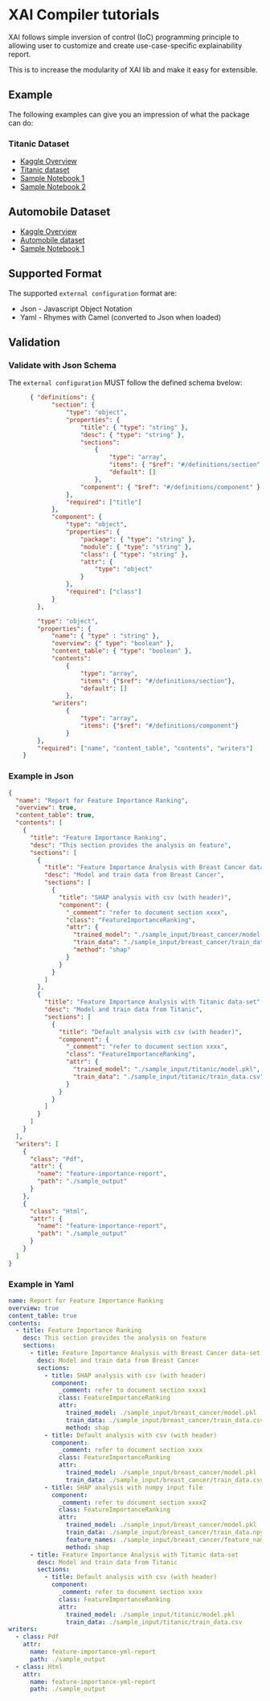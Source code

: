 # XAI Compiler tutorials

XAI follows simple inversion of control (IoC) programming principle to 
allowing user to customize and create use-case-specific explainability report.

This is to increase the modularity of XAI lib and make it easy for extensible.

## Example
The following examples can give you an impression of what the package can do:

### Titanic Dataset
* [Kaggle Overview](https://www.kaggle.com/c/titanic/overview)  
* [Titanic dataset](https://www.kaggle.com/c/titanic/data)  
* [Sample Notebook 1](titanic/sample.ipynb)
* [Sample Notebook 2](titanic2/sample.ipynb)

## Automobile Dataset
* [Kaggle Overview](https://www.kaggle.com/toramky/automobile-dataset)
* [Automobile dataset](https://www.kaggle.com/toramky/automobile-dataset)  
* [Sample Notebook 1](automobile/sample.ipynb)
 

## Supported Format
The supported `external configuration` format are:
* Json - Javascript Object Notation
* Yaml - Rhymes with Camel (converted to Json when loaded)

## Validation

### Validate with Json Schema
The `external configuration` MUST follow the defined schema bvelow:
```json
      { "definitions": {
            "section": {
                "type": "object",
                "properties": {
                    "title": { "type": "string" },
                    "desc": { "type": "string" },
                    "sections":
                        {
                            "type": "array",
                            "items": { "$ref": "#/definitions/section" },
                            "default": []
                        },
                    "component": { "$ref": "#/definitions/component" }
                },
                "required": ["title"]
            },
            "component": {
                "type": "object",
                "properties": {
                    "package": { "type": "string" },
                    "module": { "type": "string" },
                    "class": { "type": "string" },
                    "attr": {
                        "type": "object"
                    }
                },
                "required": ["class"]
            }
        },

        "type": "object",
        "properties": {
            "name": { "type" : "string" },
            "overview": {" type": "boolean" },
            "content_table": { "type": "boolean" },
            "contents":
                {
                    "type": "array",
                    "items": {"$ref": "#/definitions/section"},
                    "default": []
                },
            "writers":
                {
                    "type": "array",
                    "items": {"$ref": "#/definitions/component"}
                }
        },
        "required": ["name", "content_table", "contents", "writers"]
    }
```

### Example in Json
```json
{
  "name": "Report for Feature Importance Ranking",
  "overview": true,
  "content_table": true,
  "contents": [
    {
      "title": "Feature Importance Ranking",
      "desc": "This section provides the analysis on feature",
      "sections": [
        {
          "title": "Feature Importance Analysis with Breast Cancer data-set",
          "desc": "Model and train data from Breast Cancer",
          "sections": [
            {
              "title": "SHAP analysis with csv (with header)",
              "component": {
                "_comment": "refer to document section xxxx",
                "class": "FeatureImportanceRanking",
                "attr": {
                  "trained_model": "./sample_input/breast_cancer/model.pkl",
                  "train_data": "./sample_input/breast_cancer/train_data.csv",
                  "method": "shap"
                }
              }
            }
          ]
        },
        {
          "title": "Feature Importance Analysis with Titanic data-set",
          "desc": "Model and train data from Titanic",
          "sections": [
            {
              "title": "Default analysis with csv (with header)",
              "component": {
                "_comment": "refer to document section xxxx",
                "class": "FeatureImportanceRanking",
                "attr": {
                  "trained_model": "./sample_input/titanic/model.pkl",
                  "train_data": "./sample_input/titanic/train_data.csv"
                }
              }
            }
          ]
        }
      ]
    }
  ],
  "writers": [
    {
      "class": "Pdf",
      "attr": {
        "name": "feature-importance-report",
        "path": "./sample_output"
      }
    },
    {
      "class": "Html",
      "attr": {
        "name": "feature-importance-report",
        "path": "./sample_output"
      }
    }
  ]
}
```

### Example in Yaml
```yaml
name: Report for Feature Importance Ranking
overview: true
content_table: true
contents: 
  - title: Feature Importance Ranking
    desc: This section provides the analysis on feature
    sections: 
      - title: Feature Importance Analysis with Breast Cancer data-set
        desc: Model and train data from Breast Cancer
        sections: 
          - title: SHAP analysis with csv (with header)
            component:
              _comment: refer to document section xxxx1
              class: FeatureImportanceRanking
              attr:
                trained_model: ./sample_input/breast_cancer/model.pkl
                train_data: ./sample_input/breast_cancer/train_data.csv
                method: shap
          - title: Default analysis with csv (with header)
            component:
              _comment: refer to document section xxxx
              class: FeatureImportanceRanking
              attr:
                trained_model: ./sample_input/breast_cancer/model.pkl
                train_data: ./sample_input/breast_cancer/train_data.csv
          - title: SHAP analysis with numpy input file
            component:
              _comment: refer to document section xxxx2
              class: FeatureImportanceRanking
              attr:
                trained_model: ./sample_input/breast_cancer/model.pkl
                train_data: ./sample_input/breast_cancer/train_data.npy
                feature_names: ./sample_input/breast_cancer/feature_names.npy
                method: shap
      - title: Feature Importance Analysis with Titanic data-set
        desc: Model and train data from Titanic
        sections:
          - title: Default analysis with csv (with header)
            component:
              _comment: refer to document section xxxx
              class: FeatureImportanceRanking
              attr:
                trained_model: ./sample_input/titanic/model.pkl
                train_data: ./sample_input/titanic/train_data.csv
writers:
  - class: Pdf
    attr:
      name: feature-importance-yml-report
      path: ./sample_output
  - class: Html
    attr:
      name: feature-importance-yml-report
      path: ./sample_output
```